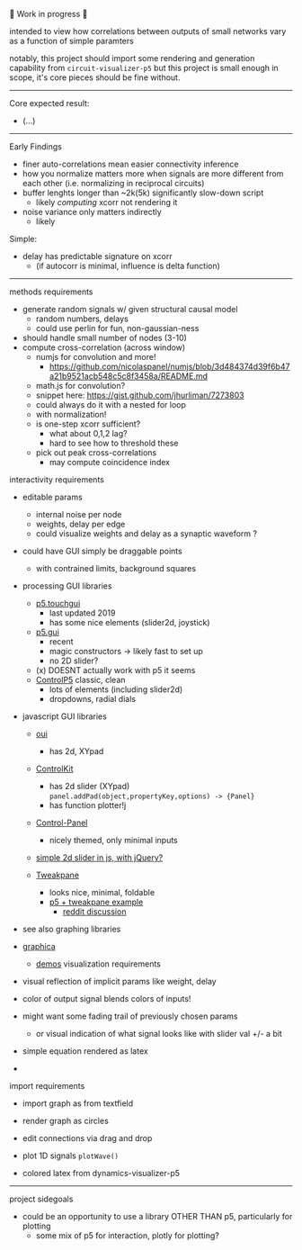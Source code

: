 
🚧  Work in progress 🚧 

intended to view how correlations between outputs of small networks vary as a function of simple paramters 

notably, this project should import some rendering and generation capability from `circuit-visualizer-p5`
but this project is small enough in scope, it's core pieces should be fine without.

-----

Core expected result:
- (...)

-----

Early Findings
- finer auto-correlations mean easier connectivity inference
- how you normalize matters more when signals are more different from each other (i.e. normalizing in reciprocal circuits)
- buffer lenghts longer than ~2k(5k) significantly slow-down script
   - likely *computing* xcorr not rendering it
- noise variance only matters indirectly
  - likely 

Simple:
- delay has predictable signature on xcorr 
  - (if autocorr is minimal, influence is delta function)

-----

methods requirements
- generate random signals w/ given structural causal model
	- random numbers, delays
	- could use perlin for fun, non-gaussian-ness
- should handle small number of nodes (3-10)
- compute cross-correlation (across window)
	- numjs for convolution and more!
		- https://github.com/nicolaspanel/numjs/blob/3d484374d39f6b47a21b9521acb548c5c8f3458a/README.md
	- math.js for convolution?
	- snippet here: https://gist.github.com/jhurliman/7273803
	- could always do it with a nested for loop
	- with normalization! 
	- is one-step xcorr sufficient?
		- what about 0,1,2 lag?
		- hard to see how to threshold these
	- pick out peak cross-correlations
		- may compute coincidence index 

interactivity requirements
- editable params
	- internal noise per node 
	- weights, delay per edge
    - could visualize weights and delay as a synaptic waveform ?

- could have GUI simply be draggable points
  - with contrained limits, background squares   

- processing GUI libraries
	- [p5.touchgui](https://github.com/L05/p5.touchgui)
		- last updated 2019
		- has some nice elements (slider2d, joystick)
	- [p5.gui](https://github.com/bitcraftlab/p5.gui)
		- recent
		- magic constructors -> likely fast to set up
		- no 2D slider?
	- (x) DOESNT actually work with p5 it seems
    - [ControlP5](http://www.sojamo.de/libraries/controlP5/) classic, clean
		- lots of elements (including slider2d)
		- dropdowns, radial dials
- javascript GUI libraries
  - [oui](https://github.com/wearekuva/oui)
      - has 2d, XYpad
  - [ControlKit]()
    - has 2d slider (XYpad) 
        `panel.addPad(object,propertyKey,options) -> {Panel}`
    - has function plotter!j

  - [Control-Panel](https://github.com/freeman-lab/control-panel)
    - nicely themed, only minimal inputs
  - [simple 2d slider in js, with jQuery?](https://codepen.io/tyler-murphy/pen/tHsAu?editors=1010)
  - [Tweakpane](https://cocopon.github.io/tweakpane://cocopon.github.io/tweakpane/)
    - looks nice, minimal, foldable 
    - [p5 + tweakpane example](https://replit.com/@jgordon510/p5-example-with-tweakpane#script.js)
      - [reddit discussion](https://www.reddit.com/r/p5js/comments/pnkn5s/tweakpane_for_p5js/) 
 - see also graphing libraries
  - [graphica](https://github.com/jagracar/grafica.js)
      - [demos](http://jsfiddle.net/user/jagracar/fiddles/)
visualization requirements
- visual reflection of implicit params like weight, delay 
- color of output signal blends colors of inputs!
- might want some fading trail of previously chosen params 
	- or visual indication of what signal looks like with slider val +/- a bit
- simple equation rendered as latex
-
import requirements
- import graph as from textfield
- render graph as circles
- edit connections via drag and drop
- plot 1D signals `plotWave()`

- colored latex from dynamics-visualizer-p5

-----

project sidegoals 
- could be an opportunity to use a library OTHER THAN p5, particularly for plotting 
	- some mix of p5 for interaction, plotly for plotting?








